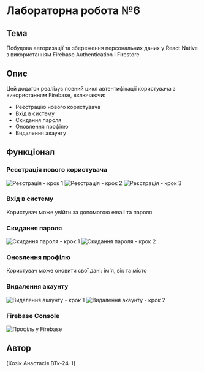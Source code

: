 # Лабораторна робота №6

## Тема
Побудова авторизації та збереження персональних даних у React Native з використанням Firebase Authentication і Firestore

## Опис
Цей додаток реалізує повний цикл автентифікації користувача з використанням Firebase, включаючи:
- Реєстрацію нового користувача
- Вхід в систему
- Скидання пароля
- Оновлення профілю
- Видалення акаунту

## Функціонал

### Реєстрація нового користувача
![Реєстрація - крок 1](screenshots/foto1.png)
![Реєстрація - крок 2](screenshots/foto2.png)
![Реєстрація - крок 3](screenshots/foto3.png)

### Вхід в систему
Користувач може увійти за допомогою email та пароля

### Скидання пароля
![Скидання пароля - крок 1](screenshots/foto6.png)
![Скидання пароля - крок 2](screenshots/foto7.png)

### Оновлення профілю
Користувач може оновити свої дані: ім'я, вік та місто

### Видалення акаунту
![Видалення акаунту - крок 1](screenshots/foto4.png)
![Видалення акаунту - крок 2](screenshots/foto5.png)

### Firebase Console
![Профіль у Firebase](screenshots/foto8.png)

## Автор
[Козік Анастасія ВТк-24-1]
